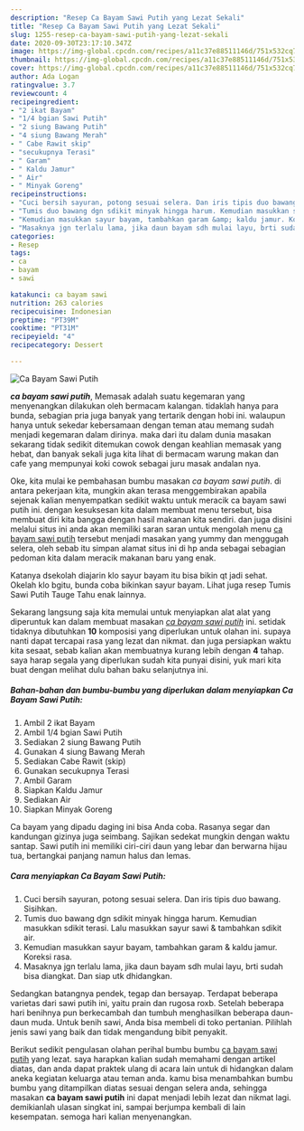 ```yaml
---
description: "Resep Ca Bayam Sawi Putih yang Lezat Sekali"
title: "Resep Ca Bayam Sawi Putih yang Lezat Sekali"
slug: 1255-resep-ca-bayam-sawi-putih-yang-lezat-sekali
date: 2020-09-30T23:17:10.347Z
image: https://img-global.cpcdn.com/recipes/a11c37e88511146d/751x532cq70/ca-bayam-sawi-putih-foto-resep-utama.jpg
thumbnail: https://img-global.cpcdn.com/recipes/a11c37e88511146d/751x532cq70/ca-bayam-sawi-putih-foto-resep-utama.jpg
cover: https://img-global.cpcdn.com/recipes/a11c37e88511146d/751x532cq70/ca-bayam-sawi-putih-foto-resep-utama.jpg
author: Ada Logan
ratingvalue: 3.7
reviewcount: 4
recipeingredient:
- "2 ikat Bayam"
- "1/4 bgian Sawi Putih"
- "2 siung Bawang Putih"
- "4 siung Bawang Merah"
- " Cabe Rawit skip"
- "secukupnya Terasi"
- " Garam"
- " Kaldu Jamur"
- " Air"
- " Minyak Goreng"
recipeinstructions:
- "Cuci bersih sayuran, potong sesuai selera. Dan iris tipis duo bawang. Sisihkan."
- "Tumis duo bawang dgn sdikit minyak hingga harum. Kemudian masukkan sdikit terasi. Lalu masukkan sayur sawi &amp; tambahkan sdikit air."
- "Kemudian masukkan sayur bayam, tambahkan garam &amp; kaldu jamur. Koreksi rasa."
- "Masaknya jgn terlalu lama, jika daun bayam sdh mulai layu, brti sudah bisa diangkat. Dan siap utk dhidangkan."
categories:
- Resep
tags:
- ca
- bayam
- sawi

katakunci: ca bayam sawi 
nutrition: 263 calories
recipecuisine: Indonesian
preptime: "PT39M"
cooktime: "PT31M"
recipeyield: "4"
recipecategory: Dessert

---
```



![Ca Bayam Sawi Putih](https://img-global.cpcdn.com/recipes/a11c37e88511146d/751x532cq70/ca-bayam-sawi-putih-foto-resep-utama.jpg)

<b><i>ca bayam sawi putih</i></b>, Memasak adalah suatu kegemaran yang menyenangkan dilakukan oleh bermacam kalangan. tidaklah hanya para bunda, sebagian pria juga banyak yang tertarik dengan hobi ini. walaupun hanya untuk sekedar kebersamaan dengan teman atau memang sudah menjadi kegemaran dalam dirinya. maka dari itu dalam dunia masakan sekarang tidak sedikit ditemukan cowok dengan keahlian memasak yang hebat, dan banyak sekali juga kita lihat di bermacam warung makan dan cafe yang mempunyai koki cowok sebagai juru masak andalan nya.

Oke, kita mulai ke pembahasan bumbu masakan <i>ca bayam sawi putih</i>. di antara pekerjaan kita, mungkin akan terasa menggembirakan apabila sejenak kalian menyempatkan sedikit waktu untuk meracik ca bayam sawi putih ini. dengan kesuksesan kita dalam membuat menu tersebut, bisa membuat diri kita bangga dengan hasil makanan kita sendiri. dan juga disini melalui situs ini anda akan memiliki saran saran untuk mengolah menu <u>ca bayam sawi putih</u> tersebut menjadi masakan yang yummy dan menggugah selera, oleh sebab itu simpan alamat situs ini di hp anda sebagai sebagian pedoman kita dalam meracik makanan baru yang enak.

Katanya dsekolah diajarin klo sayur bayam itu bisa bikin qt jadi sehat. Okelah klo bgitu, bunda coba bikinkan sayur bayam. Lihat juga resep Tumis Sawi Putih Tauge Tahu enak lainnya.


Sekarang langsung saja kita memulai untuk menyiapkan alat alat yang diperuntuk kan dalam membuat masakan <u><i>ca bayam sawi putih</i></u> ini. setidak tidaknya dibutuhkan <b>10</b> komposisi yang diperlukan untuk olahan ini. supaya nanti dapat tercapai rasa yang lezat dan nikmat. dan juga persiapkan waktu kita sesaat, sebab kalian akan membuatnya kurang lebih dengan <b>4</b> tahap. saya harap segala yang diperlukan sudah kita punyai disini, yuk mari kita buat dengan melihat dulu bahan baku selanjutnya ini.

<!--inarticleads1-->

##### Bahan-bahan dan bumbu-bumbu yang diperlukan dalam menyiapkan Ca Bayam Sawi Putih:

1. Ambil 2 ikat Bayam
1. Ambil 1/4 bgian Sawi Putih
1. Sediakan 2 siung Bawang Putih
1. Gunakan 4 siung Bawang Merah
1. Sediakan  Cabe Rawit (skip)
1. Gunakan secukupnya Terasi
1. Ambil  Garam
1. Siapkan  Kaldu Jamur
1. Sediakan  Air
1. Siapkan  Minyak Goreng


Ca bayam yang dipadu daging ini bisa Anda coba. Rasanya segar dan kandungan gizinya juga seimbang. Sajikan sedekat mungkin dengan waktu santap. Sawi putih ini memiliki ciri-ciri daun yang lebar dan berwarna hijau tua, bertangkai panjang namun halus dan lemas. 

<!--inarticleads2-->

##### Cara menyiapkan Ca Bayam Sawi Putih:

1. Cuci bersih sayuran, potong sesuai selera. Dan iris tipis duo bawang. Sisihkan.
1. Tumis duo bawang dgn sdikit minyak hingga harum. Kemudian masukkan sdikit terasi. Lalu masukkan sayur sawi &amp; tambahkan sdikit air.
1. Kemudian masukkan sayur bayam, tambahkan garam &amp; kaldu jamur. Koreksi rasa.
1. Masaknya jgn terlalu lama, jika daun bayam sdh mulai layu, brti sudah bisa diangkat. Dan siap utk dhidangkan.


Sedangkan batangnya pendek, tegap dan bersayap. Terdapat beberapa varietas dari sawi putih ini, yaitu prain dan rugosa roxb. Setelah beberapa hari benihnya pun berkecambah dan tumbuh menghasilkan beberapa daun-daun muda. Untuk benih sawi, Anda bisa membeli di toko pertanian. Pilihlah jenis sawi yang baik dan tidak mengandung bibit penyakit. 

Berikut sedikit pengulasan olahan perihal bumbu bumbu <u>ca bayam sawi putih</u> yang lezat. saya harapkan kalian sudah memahami dengan artikel diatas, dan anda dapat praktek ulang di acara lain untuk di hidangkan dalam aneka kegiatan keluarga atau teman anda. kamu bisa menambahkan bumbu bumbu yang ditampilkan diatas sesuai dengan selera anda, sehingga masakan <b>ca bayam sawi putih</b> ini dapat menjadi lebih lezat dan nikmat lagi. demikianlah ulasan singkat ini, sampai berjumpa kembali di lain kesempatan. semoga hari kalian menyenangkan.
